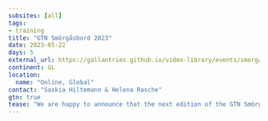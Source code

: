 ```yaml
---
subsites: [all]
tags:
- training
title: "GTN Smörgåsbord 2023"
date: 2023-05-22
days: 5
external_url: https://gallantries.github.io/video-library/events/smorgasbord3/
continent: GL
location:
  name: "Online, Global"
contact: "Saskia Hiltemann & Helena Rasche"
gtn: true
tease: "We are happy to announce that the next edition of the GTN Smörgåsbord training event will take place on **May 22-26, 2023**! It will once again be **free, online, self-paced, and choose-your-own-adventure style**. It will feature all the content of previous editions, plus lots more!"
---
```


